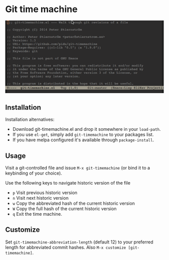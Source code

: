 # Git time machine

![Timemachine](timemachine.gif)

## Installation

Installation alternatives:

- Download git-timemachine.el and drop it somewhere in your `load-path`.
- If you use `el-get`, simply add `git-timemachine` to your packages list.
- If you have melpa configured it's available through `package-install`.

## Usage

Visit a git-controlled file and issue `M-x git-timemachine` (or
bind it to a keybinding of your choice).

Use the following keys to navigate historic version of the file
 - `p` Visit previous historic version
 - `n` Visit next historic version
 - `w` Copy the abbreviated hash of the current historic version
 - `W` Copy the full hash of the current historic version
 - `q` Exit the time machine.

## Customize

Set `git-timemachine-abbreviation-length` (default 12) to your
preferred length for abbreviated commit hashes. Also `M-x customize
[git-timemachine]`.
